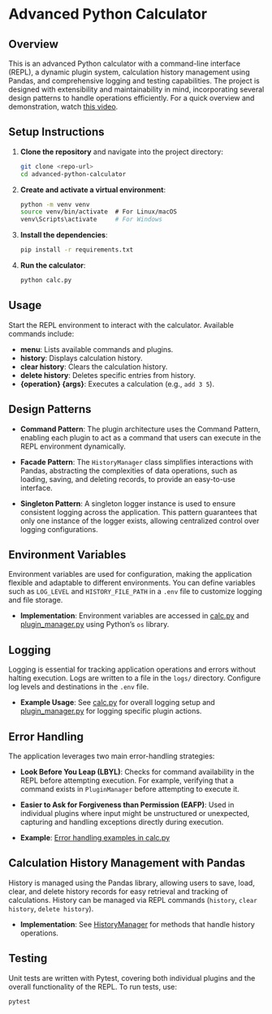 # Advanced Python Calculator

## Overview
This is an advanced Python calculator with a command-line interface (REPL), a dynamic plugin system, calculation history management using Pandas, and comprehensive logging and testing capabilities. The project is designed with extensibility and maintainability in mind, incorporating several design patterns to handle operations efficiently.
For a quick overview and demonstration, watch [this video](https://youtu.be/sZV1_3MKibA).


## Setup Instructions
1. **Clone the repository** and navigate into the project directory:
    ```bash
    git clone <repo-url>
    cd advanced-python-calculator
    ```

2. **Create and activate a virtual environment**:
    ```bash
    python -m venv venv
    source venv/bin/activate  ️# For Linux/macOS
    venv\Scripts\activate     # For Windows
    ```

3. **Install the dependencies**:
    ```bash
    pip install -r requirements.txt
    ```

4. **Run the calculator**:
    ```bash
    python calc.py
    ```

## Usage

Start the REPL environment to interact with the calculator. Available commands include:

- **menu**: Lists available commands and plugins.
- **history**: Displays calculation history.
- **clear history**: Clears the calculation history.
- **delete history**: Deletes specific entries from history.
- **{operation} {args}**: Executes a calculation (e.g., `add 3 5`).

## Design Patterns

- **Command Pattern**: The plugin architecture uses the Command Pattern, enabling each plugin to act as a command that users can execute in the REPL environment dynamically.
  
- **Facade Pattern**: The `HistoryManager` class simplifies interactions with Pandas, abstracting the complexities of data operations, such as loading, saving, and deleting records, to provide an easy-to-use interface.

- **Singleton Pattern**: A singleton logger instance is used to ensure consistent logging across the application. This pattern guarantees that only one instance of the logger exists, allowing centralized control over logging configurations.

## Environment Variables

Environment variables are used for configuration, making the application flexible and adaptable to different environments. You can define variables such as `LOG_LEVEL` and `HISTORY_FILE_PATH` in a `.env` file to customize logging and file storage.

- **Implementation**: Environment variables are accessed in [calc.py](calc.py) and [plugin_manager.py](plugin_manager.py) using Python’s `os` library. 

## Logging

Logging is essential for tracking application operations and errors without halting execution. Logs are written to a file in the `logs/` directory. Configure log levels and destinations in the `.env` file.

- **Example Usage**: See [calc.py](calc.py) for overall logging setup and [plugin_manager.py](plugin_manager.py) for logging specific plugin actions.

## Error Handling

The application leverages two main error-handling strategies:

- **Look Before You Leap (LBYL)**: Checks for command availability in the REPL before attempting execution. For example, verifying that a command exists in `PluginManager` before attempting to execute it.

- **Easier to Ask for Forgiveness than Permission (EAFP)**: Used in individual plugins where input might be unstructured or unexpected, capturing and handling exceptions directly during execution.

- **Example**: [Error handling examples in calc.py](calc.py)

## Calculation History Management with Pandas

History is managed using the Pandas library, allowing users to save, load, clear, and delete history records for easy retrieval and tracking of calculations. History can be managed via REPL commands (`history`, `clear history`, `delete history`).

- **Implementation**: See [HistoryManager](history_manager.py) for methods that handle history operations.

## Testing

Unit tests are written with Pytest, covering both individual plugins and the overall functionality of the REPL. To run tests, use:

```bash
pytest
